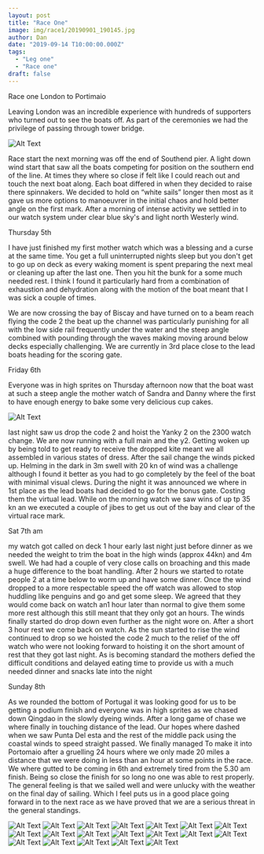 ```yaml
---
layout: post
title: "Race One"
image: img/race1/20190901_190145.jpg
author: Dan
date: "2019-09-14 T10:00:00.000Z"
tags:
  - "Leg one"
  - "Race one"
draft: false
---
```



Race one London to Portimaio

Leaving London was an incredible experience with hundreds of supporters who turned out to see the boats off. As part of the ceremonies we had the privilege of passing through tower bridge. 

![Alt Text](img/race1/20190901_160757.jpg)

Race start the next morning was off the end of Southend pier. A light down wind start that saw all the boats competing for position on the southern end of the line. At times they where so close if felt like I could reach out and touch the next boat along. Each boat differed in when they decided to raise there spinnakers. We decided to hold on “white sails” longer then most as it gave us more options to manoeuvrer in the initial chaos and hold better angle on the first mark. After a morning of intense activity we settled in to our watch system under clear blue sky's and light north Westerly wind.

Thursday 5th

I have just finished my first mother watch which was a blessing and a curse at the same time. You get a full uninterrupted nights sleep but you don't get to go up on deck as every waking moment is spent preparing the next meal or cleaning up after the last one. Then you hit the bunk for a some much needed rest. I think I found it particularly hard from a combination of exhaustion and dehydration along with the motion of the boat meant that I was sick a couple of times. 

We are now crossing the bay of Biscay and have turned on to a beam reach flying the code 2 the beat up the channel was particularly punishing for all with the low side rail frequently under the water and the steep angle combined with pounding through the waves making moving around below decks especially challenging. We are currently in 3rd place close to the lead boats heading for the scoring gate.

Friday 6th 

Everyone was in high sprites on Thursday afternoon now that the boat wast at such a steep angle the mother watch of Sandra and Danny where the first to have enough energy to bake some very delicious cup cakes.

![Alt Text](img/race1/20190905_122058.jpg)

last night saw us drop the code 2 and hoist the Yanky 2 on the 2300 watch change. We are now running with a full main and the y2. Getting woken up by being told to get ready to receive the dropped kite meant we all assembled in various states of dress.  After the sail change the winds picked up.  Helming in the dark in 3m swell with 20 kn of wind was a challenge although I found it better as you had to go completely by the feel of the boat with minimal visual clews. During the night it was announced we where in 1st place as the lead boats had decided to go for the bonus gate. Costing them the virtual lead. While on the morning watch we saw wins of up tp 35 kn an we executed a couple of jibes to get us out of the bay and clear of the virtual race mark.


Sat 7th am

my watch got called on deck 1 hour early last night just before dinner as we needed the weight to trim the boat in the high winds (approx 44kn) and 4m swell. We had had a couple of very close calls on broaching and this made a huge difference to the boat handling. After 2 hours we started to rotate people 2 at a time below to worm up and have some dinner. Once the wind dropped to a more respectable speed  the off watch was allowed to stop huddling like penguins and go and get some sleep. We agreed that they would come back on watch an1 hour later than normal to give them some more rest although this still meant that they only got an hours. The winds finally started do drop down even further as the night wore on. After a short 3 hour rest we come back on watch. As the sun started to rise the wind continued to drop so we hoisted the code 2 much to the relief of the off watch who were not looking forward to hoisting it on the short amount of rest that they got last night. As is becoming standard the mothers defied the difficult conditions and delayed eating time to provide us with a much needed dinner and snacks late into the night 

Sunday 8th 

As we rounded the bottom of Portugal it was looking good for us to be getting a podium finish and everyone was in high sprites as we chased down Qingdao in the slowly dyeing winds. After a long game of chase we where finally in touching distance of the lead. Our hopes where dashed when we saw Punta Del esta and the rest of the middle pack using the coastal winds to speed straight passed. We finally managed To make it into Portomaio after a gruelling 24 hours where we only made 20 miles a distance that we were doing in less than an hour at some points in the race.  We where gutted to be coming in 6th  and extremely tired from the 5.30 am finish. Being so close the finish for so long no one was able to rest properly. The general feeling is that we sailed well and were unlucky with the weather on the final day of sailing. Which I feel puts us in a good place going forward in to the next race as we have proved that we are a serious threat in the general standings. 

![Alt Text](img/race1/20190901_155059.jpg)
![Alt Text](img/race1/20190901_155123.jpg)
![Alt Text](img/race1/20190901_160757.jpg)
![Alt Text](img/race1/20190901_160803.jpg)
![Alt Text](img/race1/20190901_163609.jpg)
![Alt Text](img/race1/20190901_184930.jpg)
![Alt Text](img/race1/20190901_190145.jpg)
![Alt Text](img/race1/20190902_151949.jpg)
![Alt Text](img/race1/20190905_122112.jpg)
![Alt Text](img/race1/20190905_163719.jpg)
![Alt Text](img/race1/20190907_154634.jpg)
![Alt Text](img/race1/20190907_154643.jpg)
![Alt Text](img/race1/20190907_163340.jpg)
![Alt Text](img/race1/20190907_200228.jpg)
![Alt Text](img/race1/20190908_065747.jpg)
![Alt Text](img/race1/20190908_170410.jpg)
![Alt Text](img/race1/20190908_193505.jpg)
![Alt Text](img/race1/20190909_063911.jpg)
![Alt Text](img/race1/20190909_071621.jpg)
